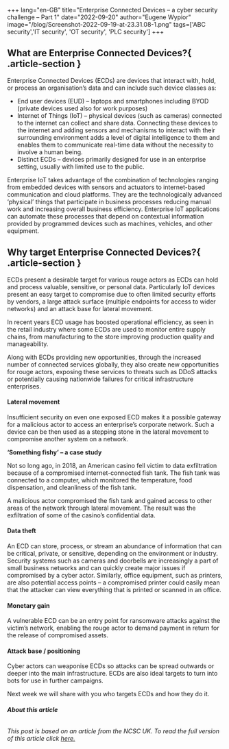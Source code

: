 +++
lang="en-GB"
title="Enterprise Connected Devices – a cyber security challenge – Part 1"
date="2022-09-20"
author="Eugene Wypior"
image="/blog/Screenshot-2022-09-19-at-23.31.08-1.png"
tags=['ABC security','IT security', 'OT security', 'PLC security']
+++

## What are Enterprise Connected Devices?{ .article-section }

Enterprise Connected Devices (ECDs) are devices that interact with, hold, or process an organisation’s data and can include such device classes as:

*   End user devices (EUD) – laptops and smartphones including BYOD (private devices used also for work purposes)
*   Internet of Things (IoT) – physical devices (such as cameras) connected to the internet can collect and share data. Connecting these devices to the internet and adding sensors and mechanisms to interact with their surrounding environment adds a level of digital intelligence to them and enables them to communicate real-time data without the necessity to involve a human being.
*   Distinct ECDs – devices primarily designed for use in an enterprise setting, usually with limited use to the public.

Enterprise IoT takes advantage of the combination of technologies ranging from embedded devices with sensors and actuators to internet-based communication and cloud platforms. They are the technologically advanced ‘physical’ things that participate in business processes reducing manual work and increasing overall business efficiency. Enterprise IoT applications can automate these processes that depend on contextual information provided by programmed devices such as machines, vehicles, and other equipment.

## Why target Enterprise Connected Devices?{ .article-section }

ECDs present a desirable target for various rouge actors as ECDs can hold and process valuable, sensitive, or personal data. Particularly IoT devices present an easy target to compromise due to often limited security efforts by vendors, a large attack surface (multiple endpoints for access to wider networks) and an attack base for lateral movement.

In recent years ECD usage has boosted operational efficiency, as seen in the retail industry where some ECDs are used to monitor entire supply chains, from manufacturing to the store improving production quality and manageability.

Along with ECDs providing new opportunities, through the increased number of connected services globally, they also create new opportunities for rouge actors, exposing these services to threats such as DDoS attacks or potentially causing nationwide failures for critical infrastructure enterprises.

#### **Lateral movement**

Insufficient security on even one exposed ECD makes it a possible gateway for a malicious actor to access an enterprise’s corporate network. Such a device can be then used as a stepping stone in the lateral movement to compromise another system on a network.

**‘Something fishy’ – a case study**

Not so long ago, in 2018, an American casino fell victim to data exfiltration because of a compromised internet-connected fish tank. The fish tank was connected to a computer, which monitored the temperature, food dispensation, and cleanliness of the fish tank.

A malicious actor compromised the fish tank and gained access to other areas of the network through lateral movement. The result was the exfiltration of some of the casino’s confidential data.

#### **Data theft**

An ECD can store, process, or stream an abundance of information that can be critical, private, or sensitive, depending on the environment or industry. Security systems such as cameras and doorbells are increasingly a part of small business networks and can quickly create major issues if compromised by a cyber actor. Similarly, office equipment, such as printers, are also potential access points – a compromised printer could easily mean that the attacker can view everything that is printed or scanned in an office.

#### **Monetary gain**

A vulnerable ECD can be an entry point for ransomware attacks against the victim’s network, enabling the rouge actor to demand payment in return for the release of compromised assets.

#### **Attack base / positioning**

Cyber actors can weaponise ECDs so attacks can be spread outwards or deeper into the main infrastructure. ECDs are also ideal targets to turn into bots for use in further campaigns.

Next week we will share with you who targets ECDs and how they do it.

###### **About this article**

###### This post is based on an article from the NCSC UK. To read the full version of this article click [here.](https://www.ncsc.gov.uk/report/organisational-use-of-enterprise-connected-devices)